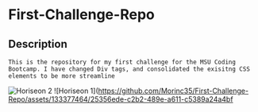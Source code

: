 # First-Challenge-Repo

## Description
    This is the repository for my first challenge for the MSU Coding Bootcamp. I have changed Div tags, and consolidated the exisitng CSS elements to be more streamline

![Horiseon 2](https://github.com/Morinc35/First-Challenge-Repo/assets/133377464/0ad0ede5-c101-496e-a6ea-527670799681)
![Horiseon 1](https://github.com/Morinc35/First-Challenge-Repo/assets/133377464/25356ede-c2b2-489e-a611-c5389a24a4bf
